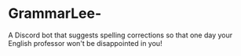# GrammarLee-
A Discord bot that suggests spelling corrections so that one day your English professor won't be disappointed in you!
